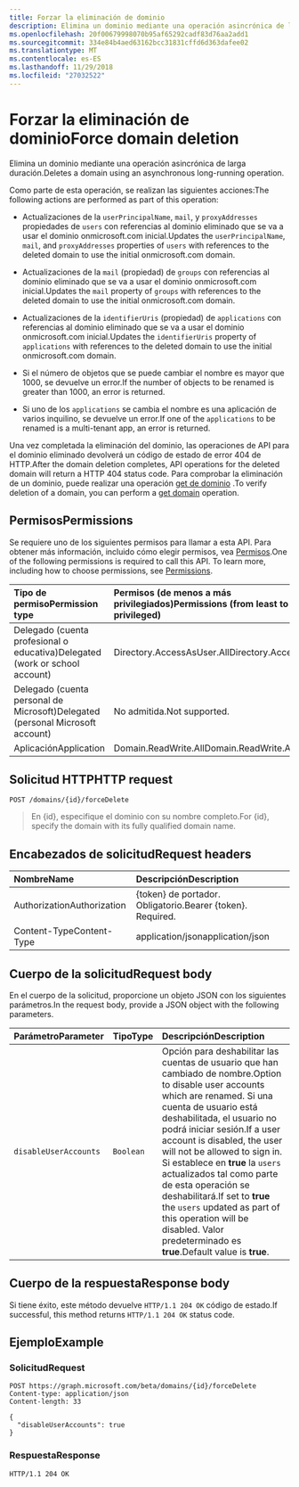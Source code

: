 ```yaml
---
title: Forzar la eliminación de dominio
description: Elimina un dominio mediante una operación asincrónica de larga duración.
ms.openlocfilehash: 20f00679998070b95af65292cadf83d76aa2add1
ms.sourcegitcommit: 334e84b4aed63162bcc31831cffd6d363dafee02
ms.translationtype: MT
ms.contentlocale: es-ES
ms.lasthandoff: 11/29/2018
ms.locfileid: "27032522"
---
```

# <a name="force-domain-deletion"></a><span data-ttu-id="c2304-103">Forzar la eliminación de dominio</span><span class="sxs-lookup"><span data-stu-id="c2304-103">Force domain deletion</span></span>

<span data-ttu-id="c2304-104">Elimina un dominio mediante una operación asincrónica de larga duración.</span><span class="sxs-lookup"><span data-stu-id="c2304-104">Deletes a domain using an asynchronous long-running operation.</span></span>

<span data-ttu-id="c2304-105">Como parte de esta operación, se realizan las siguientes acciones:</span><span class="sxs-lookup"><span data-stu-id="c2304-105">The following actions are performed as part of this operation:</span></span>

* <span data-ttu-id="c2304-106">Actualizaciones de la `userPrincipalName`, `mail`, y `proxyAddresses` propiedades de `users` con referencias al dominio eliminado que se va a usar el dominio onmicrosoft.com inicial.</span><span class="sxs-lookup"><span data-stu-id="c2304-106">Updates the `userPrincipalName`, `mail`, and `proxyAddresses` properties of `users` with references to the deleted domain to use the initial onmicrosoft.com domain.</span></span>

* <span data-ttu-id="c2304-107">Actualizaciones de la `mail` (propiedad) de `groups` con referencias al dominio eliminado que se va a usar el dominio onmicrosoft.com inicial.</span><span class="sxs-lookup"><span data-stu-id="c2304-107">Updates the `mail` property of `groups` with references to the deleted domain to use the initial onmicrosoft.com domain.</span></span>

* <span data-ttu-id="c2304-108">Actualizaciones de la `identifierUris` (propiedad) de `applications` con referencias al dominio eliminado que se va a usar el dominio onmicrosoft.com inicial.</span><span class="sxs-lookup"><span data-stu-id="c2304-108">Updates the `identifierUris` property of `applications` with references to the deleted domain to use the initial onmicrosoft.com domain.</span></span>

* <span data-ttu-id="c2304-109">Si el número de objetos que se puede cambiar el nombre es mayor que 1000, se devuelve un error.</span><span class="sxs-lookup"><span data-stu-id="c2304-109">If the number of objects to be renamed is greater than 1000, an error is returned.</span></span>

* <span data-ttu-id="c2304-110">Si uno de los `applications` se cambia el nombre es una aplicación de varios inquilino, se devuelve un error.</span><span class="sxs-lookup"><span data-stu-id="c2304-110">If one of the `applications` to be renamed is a multi-tenant app, an error is returned.</span></span>

<span data-ttu-id="c2304-111">Una vez completada la eliminación del dominio, las operaciones de API para el dominio eliminado devolverá un código de estado de error 404 de HTTP.</span><span class="sxs-lookup"><span data-stu-id="c2304-111">After the domain deletion completes, API operations for the deleted domain will return a HTTP 404 status code.</span></span> <span data-ttu-id="c2304-112">Para comprobar la eliminación de un dominio, puede realizar una operación [get de dominio](domain-get.md) .</span><span class="sxs-lookup"><span data-stu-id="c2304-112">To verify deletion of a domain, you can perform a [get domain](domain-get.md) operation.</span></span>

## <a name="permissions"></a><span data-ttu-id="c2304-113">Permisos</span><span class="sxs-lookup"><span data-stu-id="c2304-113">Permissions</span></span>

<span data-ttu-id="c2304-p102">Se requiere uno de los siguientes permisos para llamar a esta API. Para obtener más información, incluido cómo elegir permisos, vea [Permisos](/graph/permissions-reference).</span><span class="sxs-lookup"><span data-stu-id="c2304-p102">One of the following permissions is required to call this API. To learn more, including how to choose permissions, see [Permissions](/graph/permissions-reference).</span></span>

|<span data-ttu-id="c2304-116">Tipo de permiso</span><span class="sxs-lookup"><span data-stu-id="c2304-116">Permission type</span></span>      | <span data-ttu-id="c2304-117">Permisos (de menos a más privilegiados)</span><span class="sxs-lookup"><span data-stu-id="c2304-117">Permissions (from least to most privileged)</span></span>              |
|:--------------------|:---------------------------------------------------------|
|<span data-ttu-id="c2304-118">Delegado (cuenta profesional o educativa)</span><span class="sxs-lookup"><span data-stu-id="c2304-118">Delegated (work or school account)</span></span> | <span data-ttu-id="c2304-119">Directory.AccessAsUser.All</span><span class="sxs-lookup"><span data-stu-id="c2304-119">Directory.AccessAsUser.All</span></span>    |
|<span data-ttu-id="c2304-120">Delegado (cuenta personal de Microsoft)</span><span class="sxs-lookup"><span data-stu-id="c2304-120">Delegated (personal Microsoft account)</span></span> | <span data-ttu-id="c2304-121">No admitida.</span><span class="sxs-lookup"><span data-stu-id="c2304-121">Not supported.</span></span>    |
|<span data-ttu-id="c2304-122">Aplicación</span><span class="sxs-lookup"><span data-stu-id="c2304-122">Application</span></span> | <span data-ttu-id="c2304-123">Domain.ReadWrite.All</span><span class="sxs-lookup"><span data-stu-id="c2304-123">Domain.ReadWrite.All</span></span> |

## <a name="http-request"></a><span data-ttu-id="c2304-124">Solicitud HTTP</span><span class="sxs-lookup"><span data-stu-id="c2304-124">HTTP request</span></span>

<!-- { "blockType": "ignored" } -->

```http
POST /domains/{id}/forceDelete
```

> <span data-ttu-id="c2304-125">En {id}, especifique el dominio con su nombre completo.</span><span class="sxs-lookup"><span data-stu-id="c2304-125">For {id}, specify the domain with its fully qualified domain name.</span></span>

## <a name="request-headers"></a><span data-ttu-id="c2304-126">Encabezados de solicitud</span><span class="sxs-lookup"><span data-stu-id="c2304-126">Request headers</span></span>

| <span data-ttu-id="c2304-127">Nombre</span><span class="sxs-lookup"><span data-stu-id="c2304-127">Name</span></span> | <span data-ttu-id="c2304-128">Descripción</span><span class="sxs-lookup"><span data-stu-id="c2304-128">Description</span></span> |
|:---------------|:----------|
| <span data-ttu-id="c2304-129">Authorization</span><span class="sxs-lookup"><span data-stu-id="c2304-129">Authorization</span></span>  | <span data-ttu-id="c2304-p103">{token} de portador. Obligatorio.</span><span class="sxs-lookup"><span data-stu-id="c2304-p103">Bearer {token}. Required.</span></span>|
| <span data-ttu-id="c2304-132">Content-Type</span><span class="sxs-lookup"><span data-stu-id="c2304-132">Content-Type</span></span>  | <span data-ttu-id="c2304-133">application/json</span><span class="sxs-lookup"><span data-stu-id="c2304-133">application/json</span></span> |

## <a name="request-body"></a><span data-ttu-id="c2304-134">Cuerpo de la solicitud</span><span class="sxs-lookup"><span data-stu-id="c2304-134">Request body</span></span>

<span data-ttu-id="c2304-135">En el cuerpo de la solicitud, proporcione un objeto JSON con los siguientes parámetros.</span><span class="sxs-lookup"><span data-stu-id="c2304-135">In the request body, provide a JSON object with the following parameters.</span></span>

| <span data-ttu-id="c2304-136">Parámetro</span><span class="sxs-lookup"><span data-stu-id="c2304-136">Parameter</span></span> | <span data-ttu-id="c2304-137">Tipo</span><span class="sxs-lookup"><span data-stu-id="c2304-137">Type</span></span> | <span data-ttu-id="c2304-138">Descripción</span><span class="sxs-lookup"><span data-stu-id="c2304-138">Description</span></span> |
|:---------------|:--------|:----------|
|`disableUserAccounts`|`Boolean`| <span data-ttu-id="c2304-139">Opción para deshabilitar las cuentas de usuario que han cambiado de nombre.</span><span class="sxs-lookup"><span data-stu-id="c2304-139">Option to disable user accounts which are renamed.</span></span> <span data-ttu-id="c2304-140">Si una cuenta de usuario está deshabilitada, el usuario no podrá iniciar sesión.</span><span class="sxs-lookup"><span data-stu-id="c2304-140">If a user account is disabled, the user will not be allowed to sign in.</span></span> <span data-ttu-id="c2304-141">Si establece en **true** la `users` actualizados tal como parte de esta operación se deshabilitará.</span><span class="sxs-lookup"><span data-stu-id="c2304-141">If set to **true** the `users` updated as part of this operation will be disabled.</span></span>  <span data-ttu-id="c2304-142">Valor predeterminado es **true**.</span><span class="sxs-lookup"><span data-stu-id="c2304-142">Default value is **true**.</span></span> |

## <a name="response-body"></a><span data-ttu-id="c2304-143">Cuerpo de la respuesta</span><span class="sxs-lookup"><span data-stu-id="c2304-143">Response body</span></span>

<span data-ttu-id="c2304-144">Si tiene éxito, este método devuelve `HTTP/1.1 204 OK` código de estado.</span><span class="sxs-lookup"><span data-stu-id="c2304-144">If successful, this method returns `HTTP/1.1 204 OK` status code.</span></span>

## <a name="example"></a><span data-ttu-id="c2304-145">Ejemplo</span><span class="sxs-lookup"><span data-stu-id="c2304-145">Example</span></span>

### <a name="request"></a><span data-ttu-id="c2304-146">Solicitud</span><span class="sxs-lookup"><span data-stu-id="c2304-146">Request</span></span>

<!-- {
  "blockType": "request",
  "name": "domain_forcedelete"
}-->

```http
POST https://graph.microsoft.com/beta/domains/{id}/forceDelete
Content-type: application/json
Content-length: 33

{
  "disableUserAccounts": true
}
```

### <a name="response"></a><span data-ttu-id="c2304-147">Respuesta</span><span class="sxs-lookup"><span data-stu-id="c2304-147">Response</span></span>

<!-- {
  "blockType": "response",
  "truncated": true,
  "@odata.type": "microsoft.graph.None"
} -->

```http
HTTP/1.1 204 OK
```

<!-- uuid: 8fcb5dbc-d5aa-4681-8e31-b001d5168d79
2015-10-25 14:57:30 UTC -->
<!-- {
  "type": "#page.annotation",
  "description": "domain: forcedelete",
  "keywords": "",
  "section": "documentation",
  "tocPath": ""
}-->